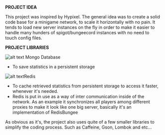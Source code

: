 **PROJECT IDEA**

This project was inspired by Hypixel. The general idea was to create a solid code base for a minigame network, to scale it horizontally with no pain. It tends to load new server instances on the fly in order to make it easier to handle many hunders of spigot/bungeecord instances with no need to touch config files.

**PROJECT LIBRARIES**

![alt text](https://avatars.githubusercontent.com/u/45120?s=20&v=4) Mongo Database
  - To save statistics in a persistent storage

![alt text](https://avatars.githubusercontent.com/u/1529926?s=20&v=1)Redis
  - To cache retrieved statistics from persistent storage to access it faster, whenever it's needed.
  - Redis is put in use as a way of inter communication inside of the network. As an example it synchronizes all players among different proxies to make it look like one big server, basically it's an implementation of RedisBungee

As obvious as it's, the project also uses quite of a few smaller libraries to simplify the coding process. Such as Caffeine, Gson, Lombok and etc...
